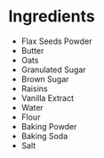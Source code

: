 # Ingredients
* Flax Seeds Powder
* Butter
* Oats
* Granulated Sugar
* Brown Sugar
* Raisins
* Vanilla Extract
* Water
* Flour
* Baking Powder
* Baking Soda
* Salt